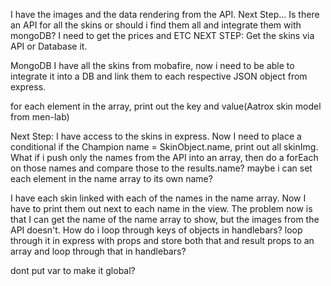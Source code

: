 I have the images and the data rendering from the API.
Next Step...
    Is there an API for all the skins or should i find them all and integrate them with mongoDB?
    I need to get the prices and ETC
    NEXT STEP: Get the skins via API or Database it.

MongoDB
  I have all the skins from mobafire, now i need to be able to integrate it into a DB and link them to each respective JSON object from express.

for each element in the array, print out the key and value(Aatrox skin model from men-lab)

Next Step:
  I have access to the skins in express. Now I need to place a conditional if the Champion name = SkinObject.name, print out all skinImg. What if i push only the names from the API into an array, then do a forEach on those names and compare those to the results.name? maybe i can set each element in the name array to its own name?


I have each skin linked with each of the names in the name array.
Now I have to print them out next to each name in the view.
The problem now is that I can get the name of the name array to show, but the images from the API doesn't.
How do i loop through keys of objects in handlebars?
  loop through it in express with props and store both that and result props to an array and loop through that in handlebars?

dont put var to make it global?
